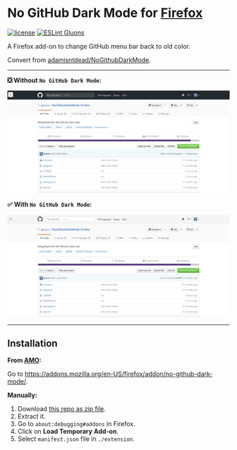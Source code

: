 # No GitHub Dark Mode for [Firefox](https://www.mozilla.org/firefox)
[![license](https://img.shields.io/github/license/gluons/NoGithubDarkMode-Firefox.svg?style=flat-square)](https://github.com/gluons/NoGithubDarkMode-Firefox/blob/master/LICENSE)
[![ESLint Gluons](https://img.shields.io/badge/code%20style-gluons-9C27B0.svg?style=flat-square)](https://github.com/gluons/eslint-config-gluons)

A Firefox add-on to change GitHub menu bar back to old color.

Convert from [adamisntdead/NoGithubDarkMode](https://github.com/adamisntdead/NoGithubDarkMode).

---

**:negative_squared_cross_mark: Without `No GitHub Dark Mode`:**

![Without No GitHub Dark Mode](./screenshot/without-no-github-darkmode-firefox.png)

**:white_check_mark: With `No GitHub Dark Mode`:**

![With No GitHub Dark Mode](./screenshot/with-no-github-darkmode-firefox.png)

---

## Installation

**From [AMO](https://addons.mozilla.org):**

Go to https://addons.mozilla.org/en-US/firefox/addon/no-github-dark-mode/.

**Manually:**

1. Download [this repo as zip file](https://github.com/gluons/NoGithubDarkMode-Firefox/releases/latest).
2. Extract it.
3. Go to `about:debugging#addons` in Firefox.
4. Click on **Load Temporary Add-on**.
5. Select `manifest.json` file in `./extension`.
